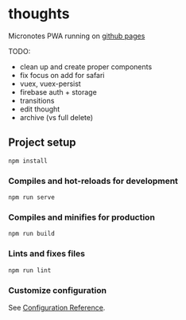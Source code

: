 # thoughts

Micronotes PWA running on [github pages](https://elblan.github.io/thoughts)

TODO:

- clean up and create proper components
- fix focus on add for safari
- vuex, vuex-persist
- firebase auth + storage
- transitions
- edit thought
- archive (vs full delete)

## Project setup

```
npm install
```

### Compiles and hot-reloads for development

```
npm run serve
```

### Compiles and minifies for production

```
npm run build
```

### Lints and fixes files

```
npm run lint
```

### Customize configuration

See [Configuration Reference](https://cli.vuejs.org/config/).
